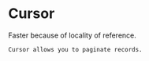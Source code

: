# Cursor

Faster because of locality of reference. 

~~~admonish tip title="Pagination"
Cursor allows you to paginate records.
~~~
